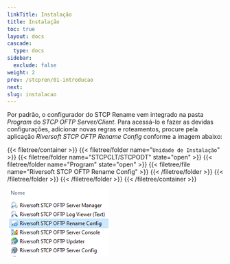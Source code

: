 ```yaml
---
linkTitle: Instalação
title: Instalação
toc: true
layout: docs
cascade: 
  type: docs
sidebar:
  exclude: false
weight: 2
prev: /stcpren/01-introducao
next:
slug: instalacao
---
```


Por padrão, o configurador do STCP Rename vem integrado na pasta *Program* do *STCP OFTP Server/Client*. Para acessá-lo e fazer as devidas configurações, adicionar novas regras e roteamentos, procure pela aplicação *Riversoft STCP OFTP Rename Config* conforme a imagem abaixo:

{{< filetree/container >}}
  {{< filetree/folder name="`Unidade de Instalação`" >}}
    {{< filetree/folder name="STCPCLT/STCPODT" state="open" >}}
       {{< filetree/folder name="Program" state="open" >}}
        {{< filetree/file name="Riversoft STCP OFTP Rename Config" >}}
      {{< /filetree/folder >}}
    {{< /filetree/folder >}}
  {{< /filetree/folder >}}
{{< /filetree/container >}}
<br>

![](stcpren-02.png "Aplicação do STCP Ren na pasta Program")




